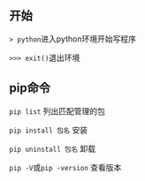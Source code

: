 ## 开始

`> python`进入python环境开始写程序

`>>> exit()`退出环境

## pip命令

`pip list` 列出匹配管理的包

`pip install 包名` 安装

`pip uninstall 包名` 卸载

`pip -V`或`pip -version` 查看版本